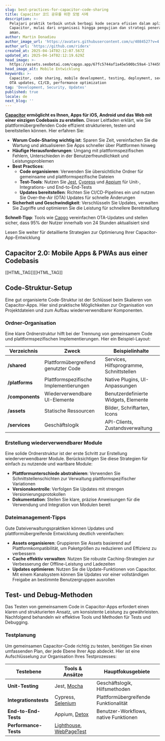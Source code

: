 ```yaml
---
slug: best-practices-for-capacitor-code-sharing
title: Capacitor 코드 공유를 위한 모범 사례
description: >-
  Pelajari praktik terbaik untuk berbagi kode secara efisien dalam aplikasi
  Capacitor, mulai dari organisasi hingga pengujian dan strategi penerapan yang
  aman.
author: Martin Donadieu
author_image_url: 'https://avatars.githubusercontent.com/u/4084527?v=4'
author_url: 'https://github.com/riderx'
created_at: 2025-04-14T02:12:07.567Z
updated_at: 2025-04-14T02:12:19.629Z
head_image: >-
  https://assets.seobotai.com/capgo.app/67fc5744af1a45e500bc59a4-1744596739629.jpg
head_image_alt: Mobile Entwicklung
keywords: >-
  Capacitor, code sharing, mobile development, testing, deployment, security,
  OTA updates, CI/CD, performance optimization
tag: 'Development, Security, Updates'
published: true
locale: de
next_blog: ''
---
```


**[Capacitor](https://capacitorjscom/) ermöglicht es Ihnen, Apps für iOS, Android und das Web mit einer einzigen Codebasis zu erstellen.** Dieser Leitfaden erklärt, wie Sie plattformübergreifenden Code effizient strukturieren, testen und bereitstellen können. Hier erfahren Sie:

-   **Warum Code-Sharing wichtig ist**: Sparen Sie Zeit, vereinfachen Sie die Wartung und aktualisieren Sie Apps schneller über Plattformen hinweg
-   **Häufige Herausforderungen**: Umgang mit plattformspezifischen Fehlern, Unterschieden in der Benutzerfreundlichkeit und Leistungsproblemen
-   **Best Practices**:
    -   **Code organisieren**: Verwenden Sie übersichtliche Ordner für gemeinsame und plattformspezifische Dateien
    -   **Test-Tools**: Nutzen Sie [Jest](https://jestjsio/), [Cypress](https://wwwcypressio/) und [Appium](http://appiumio/) für Unit-, Integrations- und End-to-End-Tests
    -   **Updates bereitstellen**: Richten Sie CI/CD-Pipelines ein und nutzen Sie Over-the-Air (OTA) Updates für schnelle Änderungen
-   **Sicherheit und Geschwindigkeit**: Verschlüsseln Sie Updates, verwalten Sie Zugriffe und optimieren Sie die Leistung für schnellere Bereitstellung

**Schnell-Tipp**: Tools wie [Capgo](https://capgoapp/) vereinfachen OTA-Updates und stellen sicher, dass 95% der Nutzer innerhalb von 24 Stunden aktualisiert sind

Lesen Sie weiter für detaillierte Strategien zur Optimierung Ihrer Capacitor-App-Entwicklung

## Capacitor 2.0: Mobile Apps & PWAs aus einer Codebasis

[[HTML_TAG]][[HTML_TAG]]

## Code-Struktur-Setup

Eine gut organisierte Code-Struktur ist der Schlüssel beim Skalieren von Capacitor-Apps. Hier sind praktische Möglichkeiten zur Organisation von Projektdateien und zum Aufbau wiederverwendbarer Komponenten.

### Ordner-Organisation

Eine klare Ordnerstruktur hilft bei der Trennung von gemeinsamem Code und plattformspezifischen Implementierungen. Hier ein Beispiel-Layout:

| Verzeichnis | Zweck | Beispielinhalte |
| --- | --- | --- |
| **/shared** | Plattformübergreifend genutzter Code | Services, Hilfsprogramme, Schnittstellen |
| **/platforms** | Plattformspezifische Implementierungen | Native Plugins, UI-Anpassungen |
| **/components** | Wiederverwendbare UI-Elemente | Benutzerdefinierte Widgets, Elemente |
| **/assets** | Statische Ressourcen | Bilder, Schriftarten, Icons |
| **/services** | Geschäftslogik | API-Clients, Zustandsverwaltung |

### Erstellung wiederverwendbarer Module

Eine solide Ordnerstruktur ist der erste Schritt zur Erstellung wiederverwendbarer Module. Berücksichtigen Sie diese Strategien für einfach zu nutzende und wartbare Module:

-   **Plattformunterschiede abstrahieren**: Verwenden Sie Schnittstellenschichten zur Verwaltung plattformspezifischer Variationen
-   **Versionskontrolle**: Verfolgen Sie Updates mit strengen Versionierungsprotokollen
-   **Dokumentation**: Stellen Sie klare, präzise Anweisungen für die Verwendung und Integration von Modulen bereit

### Dateimanagement-Tipps

Gute Dateiverwaltungspraktiken können Updates und plattformübergreifende Entwicklung deutlich vereinfachen:

-   **Assets organisieren**: Gruppieren Sie Assets basierend auf Plattformkompatibilität, um Paketgrößen zu reduzieren und Effizienz zu verbessern
-   **Cache effektiv verwalten**: Nutzen Sie robuste Caching-Strategien zur Verbesserung der Offline-Leistung und Ladezeiten
-   **Updates optimieren**: Nutzen Sie die Update-Funktionen von Capacitor. Mit einem Kanalsystem können Sie Updates vor einer vollständigen Freigabe an bestimmte Benutzergruppen ausrollen

## Test- und Debug-Methoden

Das Testen von gemeinsamem Code in Capacitor-Apps erfordert einen klaren und strukturierten Ansatz, um konsistente Leistung zu gewährleisten. Nachfolgend behandeln wir effektive Tools und Methoden für Tests und Debugging.

### Testplanung

Um gemeinsamen Capacitor-Code richtig zu testen, benötigen Sie einen umfassenden Plan, der jede Ebene Ihrer App abdeckt. Hier ist eine Aufschlüsselung zur Organisation Ihres Testprozesses:

| **Testebene** | **Tools & Ansätze** | **Hauptfokusgebiete** |
| --- | --- | --- |
| **Unit-Testing** | Jest, [Mocha](https://mochajsorg/) | Geschäftslogik, Hilfsmethoden |
| **Integrationstests** | Cypress, [Selenium](https://wwwseleniumdev/) | Plattformübergreifende Funktionalität |
| **End-to-End-Tests** | Appium, [Detox](https://wixgithubio/Detox/) | Benutzer-Workflows, native Funktionen |
| **Performance-Tests** | [Lighthouse](https://developerchromecom/docs/lighthouse), [WebPageTest](https://wwwwebpagetest)